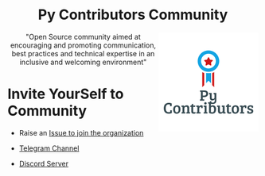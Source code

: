 <h1 align="center">
  <br> Py Contributors Community
  </br>
 </h1>
 
 <img align="right" src="https://raw.githubusercontent.com/DrakeEntity/project-Image/master/9b2ca712-347a-4987-bac7-a4c3d106ed24_200x200.png" alt="pycontributors logo">
 
<p align="center">"Open Source community aimed at encouraging and promoting communication, best practices and technical expertise in an inclusive and welcoming environment"</p>

# Invite YourSelf to Community

-  Raise an [Issue to join the organization](https://github.com/Py-Contributors/support/issues/new?assignees=&labels=invite+me+to+the+organisation&template=invite.yaml&title=Please+invite+me+to+the+GitHub+Community+Organization)

- [Telegram Channel](https://t.me/hacktober2022)
- [Discord Server](https://discord.gg/JfbK3bS)
